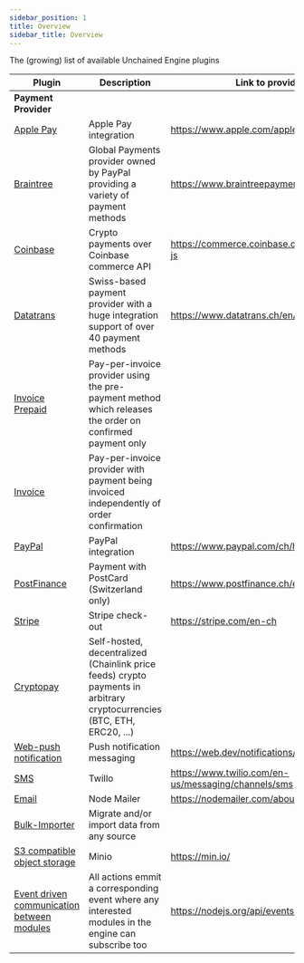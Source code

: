```yaml
---
sidebar_position: 1
title: Overview
sidebar_title: Overview
---
```



The (growing) list of available Unchained Engine plugins

| Plugin                                 | Description                                                                                                             | Link to provider                             |
| -------------------------------------- | ----------------------------------------------------------------------------------------------------------------------- | -------------------------------------------- |
| **Payment Provider**                   |                                                                                                                         |                                              |
| <u>Apple Pay</u>                       | Apple Pay integration                                                                                                   | https://www.apple.com/apple-pay/             |
| <u>Braintree</u>                       | Global Payments provider owned by PayPal providing a variety of payment methods                                         | https://www.braintreepayments.com/ch         |
| <u>Coinbase</u>                        | Crypto payments over Coinbase commerce API                                                                              | https://commerce.coinbase.com/docs/#node-js  |
| [Datatrans](./datatrans)               | Swiss-based payment provider with a huge integration support of over 40 payment methods                                 | https://www.datatrans.ch/en/                 |
| <u>Invoice Prepaid</u>                 | Pay-per-invoice provider using the pre-payment method which releases the order on confirmed payment only                |                                              |
| <u>Invoice</u>                         | Pay-per-invoice provider with payment being invoiced independently of order confirmation                                |                                              |
| <u>PayPal</u>                          | PayPal integration                                                                                                      | https://www.paypal.com/ch/home               |
| <u>PostFinance</u>                     | Payment with PostCard (Switzerland only)                                                                                | https://www.postfinance.ch/en/private.html   |
| <u>Stripe</u>                          | Stripe check-out                                                                                                        | https://stripe.com/en-ch                     |
| [Cryptopay](./cryptopay)               | Self-hosted, decentralized (Chainlink price feeds) crypto payments in arbitrary cryptocurrencies (BTC, ETH, ERC20, ...) |                                              |
| <u>[Web-push notification](./push-notification)</u>                 | Push notification messaging  |                 https://web.dev/notifications/                             |
| <u>[SMS](./twilio)</u>                     |  Twillo                       | https://www.twilio.com/en-us/messaging/channels/sms   |
| <u>[Email](../messaging)</u>                     |  Node Mailer                       | https://nodemailer.com/about/   |
| <u>Bulk-Importer</u>                     |  Migrate and/or import data from any source     |    |
|<u> S3 compatible object storage </u> | Minio |  https://min.io/  |
|<u> Event driven communication between modules </u>| All actions emmit a corresponding event where any interested modules in the engine can subscribe too | https://nodejs.org/api/events.html  |